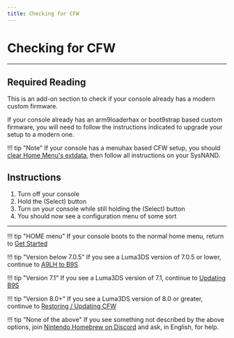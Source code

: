 ```yaml
---
title: Checking for CFW
---
```


# Checking for CFW
---

## Required Reading

This is an add-on section to check if your console already has a modern custom firmware.

If your console already has an arm9loaderhax or boot9strap based custom firmware, you will need to follow the instructions indicated to upgrade your setup to a modern one.

!!! tip "Note"
	If your console has a menuhax based CFW setup, you should [clear Home Menu's extdata](../troubleshooting.md#clear-home-menu-extdata), then follow all instructions on your SysNAND.

## Instructions

1. Turn off your console
1. Hold the (Select) button
1. Turn on your console while still holding the (Select) button
1. You should now see a configuration menu of some sort

___

!!! tip "HOME menu"
	If your console boots to the normal home menu, return to [Get Started](../user-guide/get-started.md)

!!! tip "Version below 7.0.5"
	If you see a Luma3DS version of 7.0.5 or lower, continue to [A9LH to B9S](a9lh-to-b9s.md)

!!! tip "Version 7.1"
	If you see a Luma3DS version of 7.1, continue to [Updating B9S](updating-b9s.md)

!!! tip "Version 8.0+"
	If you see a Luma3DS version of 8.0 or greater, continue to [Restoring / Updating CFW](restoring-updating-cfw.md)

!!! tip "None of the above"
	If you see something not described by the above options, join [Nintendo Homebrew on Discord](https://discord.gg/MWxPgEp) and ask, in English, for help.
